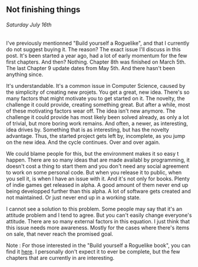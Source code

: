 Not finishing things
------------

###### Saturday July 16th

I've previously mentionned "Build yourself a Roguelike", and that I currently do not suggest buying it.
The reason? The exact issue I'll discuss in this post.
It's been started a year ago, had a lot of early momentum for the few first chapters.
And then? Nothing. Chapter 8th was finished on March 5th. The last Chapter 9 update dates from May 5th. And there hasn't been anything since. 

It's understandable. It's a common issue in Computer Science, caused by the simplicity of creating new projets.
You get a great, new idea. There's so many factors that might motivate you to get started on it.
The novelty, the challenge it could provide, creating something great. 
But after a while, most of these motivating factors wear off. The idea isn't new anymore. 
The challenge it could provide has most likely been solved already, as only a lot of trivial, but more boring work remains.
And often, a newer, as interesting, idea drives by. Something that is as interesting, but has the novelty advantage.
Thus, the started project gets left by, incomplete, as you jump on the new idea.
And the cycle continues. Over and over again. 

We could blame people for this, but the environment makes it so easy t happen. 
There are so many ideas that are made availabl by programming, it doesn't cost a thing to start them and you don't need any social agreement to work on some personal code.
But when you release it to public, when you sell it, is when I have an issue with it. 
And it's not only for books. 
Plenty of indie games get released in alpha. A good amount of them never end up being developped further than this alpha.
A lot of software gets created and not maintained. Or just never end up in a working state.

I cannot see a solution to this problem. 
Some people may say that it's an attitude problem and I tend to agree.
But you can't easily change everyone's attitude.
There are so many external factors in this equation.
I just think that this issue needs more awareness. 
Mostly for the cases where there's items on sale, that never reach the promised goal.

Note : For those interested in the "Build yourself a Roguelike book", you can find it [here](https://thoughtbot.com/learn#books). 
I personally don't expect it to ever be complete, but the few chapters that are currently in are interesting.
